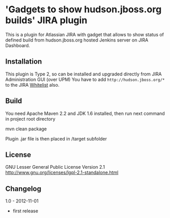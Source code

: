 'Gadgets to show hudson.jboss.org builds' JIRA plugin
=====================================================

This is a plugin for Atlassian JIRA with gadget that allows to show status of defined build from hudson.jboss.org hosted Jenkins server on JIRA Dashboard.

Installation
-------------
This plugin is Type 2, so can be installed and upgraded directly from JIRA Administration GUI (over UPM) 
You have to add `http://hudson.jboss.org/*` to the JIRA [Whitelist](https://confluence.atlassian.com/display/JIRA/Configuring+the+Whitelist) also.

Build
-------------
You need Apache Maven 2.2 and JDK 1.6 installed, then run next command in project root directory

mvn clean package

Plugin .jar file is then placed in /target subfolder

License
-------------
GNU Lesser General Public License Version 2.1
http://www.gnu.org/licenses/lgpl-2.1-standalone.html


Changelog
-------------

1.0 - 2012-11-01
- first release
